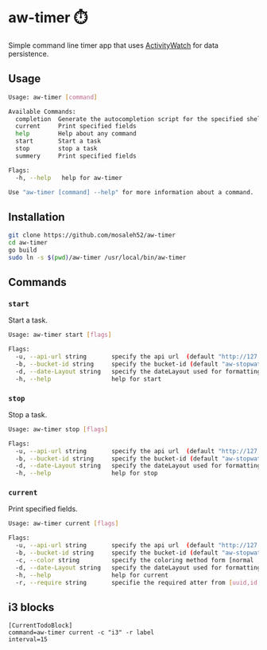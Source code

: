 # aw-timer ⏱️

Simple command line timer app that uses [ActivityWatch](https://github.com/activitywatch/activitywatch) for data persistence.

## Usage

```bash
Usage: aw-timer [command]

Available Commands:
  completion  Generate the autocompletion script for the specified shell
  current     Print specified fields
  help        Help about any command
  start       Start a task
  stop        stop a task
  summery     Print specified fields

Flags:
  -h, --help   help for aw-timer

Use "aw-timer [command] --help" for more information about a command.
```

## Installation

```bash
git clone https://github.com/mosaleh52/aw-timer
cd aw-timer
go build
sudo ln -s $(pwd)/aw-timer /usr/local/bin/aw-timer
```

## Commands

### `start`

Start a task.

```bash
Usage: aw-timer start [flags]

Flags:
  -u, --api-url string       specify the api url  (default "http://127.0.0.1:5600/api/0/")
  -b, --bucket-id string     specify the bucket-id (default "aw-stopwatch")
  -d, --date-Layout string   specify the dateLayout used for formatting in aw server (default "2006-01-02T15:04:05.999999-07:00")
  -h, --help                 help for start
```

### `stop`

Stop a task.

```bash
Usage: aw-timer stop [flags]

Flags:
  -u, --api-url string       specify the api url  (default "http://127.0.0.1:5600/api/0/")
  -b, --bucket-id string     specify the bucket-id (default "aw-stopwatch")
  -d, --date-Layout string   specify the dateLayout used for formatting in aw server (default "2006-01-02T15:04:05.999999-07:00")
  -h, --help                 help for stop
```

### `current`

Print specified fields.

```bash
Usage: aw-timer current [flags]

Flags:
  -u, --api-url string       specify the api url  (default "http://127.0.0.1:5600/api/0/")
  -b, --bucket-id string     specify the bucket-id (default "aw-stopwatch")
  -c, --color string         specify the coloring method form [normal , i3 , none] default to normal  (default "term")
  -d, --date-Layout string   specify the dateLayout used for formatting in aw server (default "2006-01-02T15:04:05.999Z")
  -h, --help                 help for current
  -r, --require string       specifie the required atter from [uuid,id,label] (default "all")
```

## i3 blocks

```
[CurrentTodoBlock]
command=aw-timer current -c "i3" -r label
interval=15
```
